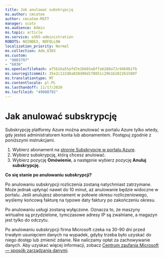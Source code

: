 ```yaml
---
title: Jak anulować subskrypcję
ms.author: cmcatee
author: cmcatee-MSFT
manager: scotv
ms.audience: Admin
ms.topic: article
ms.service: o365-administration
ROBOTS: NOINDEX, NOFOLLOW
localization_priority: Normal
ms.collection: Adm_O365
ms.custom:
- "9003797"
- "6836"
ms.openlocfilehash: af5b16a55afd7e26601e8ffa6288a72c94b9b1fb
ms.sourcegitcommit: 35e2c122d8a838d98d1f0851c29b16282261580f
ms.translationtype: MT
ms.contentlocale: pl-PL
ms.lasthandoff: 11/17/2020
ms.locfileid: "49088792"
---
```

# <a name="how-to-cancel-a-subscription"></a>Jak anulować subskrypcję

Subskrypcję platformy Azure można anulować w portalu Azure tylko wtedy, gdy jesteś administratorem konta lub abonamentem. Postępuj zgodnie z poniższymi instrukcjami.

1. Wybierz abonament na [stronie Subskrypcje w portalu Azure](https://ms.portal.azure.com/#blade/Microsoft_Azure_Billing/SubscriptionsBlade).
2. Wybierz subskrypcję, którą chcesz anulować.
3. Wybierz pozycję **Omówienie**, a następnie wybierz pozycję **Anuluj subskrypcję**.

**Co się stanie po anulowaniu subskrypcji?**

Po anulowaniu subskrypcji rozliczenia zostaną natychmiast zatrzymane. Może jednak upłynąć nawet do 10 minut, aż anulowanie będzie widoczne w portalu. Jeśli anulujesz abonament w połowie okresu rozliczeniowego, wyślemy końcową fakturę na typowe daty faktury po zakończeniu okresu.

Po anulowaniu usługi zostaną wyłączone. Oznacza to, że maszyny wirtualne są przydzielone, tymczasowe adresy IP są zwalniane, a magazyn jest tylko do odczytu.

Po anulowaniu subskrypcji firma Microsoft czeka na 30-90 dni przed trwałym usunięciem danych na wypadek, gdyby trzeba było uzyskać do niego dostęp lub zmienić zdanie. Nie naliczamy opłat za zachowywanie danych. Aby uzyskać więcej informacji, zobacz [Centrum zaufania Microsoft — sposób zarządzania danymi](https://www.microsoft.com/trust-center/privacy/data-management#leave).

